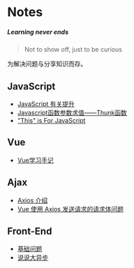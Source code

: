 # Notes

##### Learning never ends

> Not to show off, just to be curious

为解决问题与分享知识而存。



## JavaScript

- [JavaScript 有关提升](https://github.com/Reaper622/Notes/blob/master/JavaScript/JavaScript%20%E6%9C%89%E5%85%B3%E6%8F%90%E5%8D%87.md)
- [Javascript函数参数求值——Thunk函数](https://github.com/Reaper622/Notes/blob/master/JavaScript/Javascript%E5%87%BD%E6%95%B0%E5%8F%82%E6%95%B0%E6%B1%82%E5%80%BC%E2%80%94%E2%80%94Thunk%E5%87%BD%E6%95%B0.md)
- ["This" is For JavaScript](https://github.com/Reaper622/Notes/blob/master/JavaScript/This%20is%20For%20JavaScript.md)

## Vue

- [Vue学习手记](https://github.com/Reaper622/Notes/blob/master/Vue/Vue%E6%89%8B%E8%AE%B0.md)

## Ajax

- [Axios 介绍](https://github.com/Reaper622/Notes/blob/master/Ajax/Axios.md)
- [Vue 使用 Axios 发送请求的请求体问题](https://github.com/Reaper622/Notes/blob/master/Ajax/Vue%20%E4%BD%BF%E7%94%A8%20Axios%20%E5%8F%91%E9%80%81%E8%AF%B7%E6%B1%82%E7%9A%84%E8%AF%B7%E6%B1%82%E4%BD%93%E9%97%AE%E9%A2%98.md)

## Front-End

- [基础问题](https://github.com/Reaper622/Notes/blob/master/Front-end/%E5%89%8D%E7%AB%AF%E5%9F%BA%E7%A1%80%E9%97%AE%E9%A2%98.md)
- [说说大异步](https://github.com/Reaper622/Notes/blob/master/Front-end/%E8%AF%B4%E8%AF%B4%E5%A4%A7%E5%BC%82%E6%AD%A5.md)